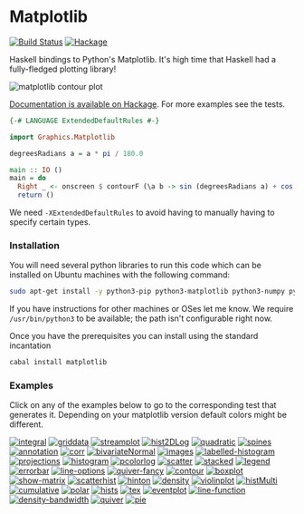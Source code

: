 # Matplotlib

[![Build Status](https://img.shields.io/circleci/project/github/abarbu/matplotlib-haskell.svg)](https://circleci.com/gh/abarbu/matplotlib-haskell)
[![Hackage](https://img.shields.io/hackage/v/matplotlib.svg)](https://hackage.haskell.org/package/matplotlib)

Haskell bindings to Python's Matplotlib. It's high time that Haskell had a
fully-fledged plotting library!

![matplotlib contour plot](https://github.com/abarbu/matplotlib-haskell/raw/master/imgs/contour.png)

[Documentation is available on Hackage](https://hackage.haskell.org/package/matplotlib). For
more examples see the tests.

```haskell
{-# LANGUAGE ExtendedDefaultRules #-}

import Graphics.Matplotlib

degreesRadians a = a * pi / 180.0

main :: IO ()
main = do
  Right _ <- onscreen $ contourF (\a b -> sin (degreesRadians a) + cos (degreesRadians b)) (-100) 100 (-200) 200 10
  return ()
```

We need `-XExtendedDefaultRules` to avoid having to manually having to specify certain types.

### Installation

You will need several python libraries to run this code which can be installed
on Ubuntu machines with the following command:

```bash
sudo apt-get install -y python3-pip python3-matplotlib python3-numpy python-mpltoolkits.basemap
```

If you have instructions for other machines or OSes let me know. We require
`/usr/bin/python3` to be available; the path isn't configurable right now.

Once you have the prerequisites you can install using the standard incantation

```bash
cabal install matplotlib
```

### Examples

Click on any of the examples below to go to the corresponding test that
generates it. Depending on your matplotlib version default colors might be
different.

[![integral][img_integral]][url_integral]
[![griddata][img_griddata]][url_griddata]
[![streamplot][img_streamplot]][url_streamplot]
[![hist2DLog][img_hist2DLog]][url_hist2DLog]
[![quadratic][img_quadratic]][url_quadratic]
[![spines][img_spines]][url_spines]
[![annotation][img_annotation]][url_annotation]
[![corr][img_corr]][url_corr]
[![bivariateNormal][img_bivariateNormal]][url_bivariateNormal]
[![images][img_images]][url_images]
[![labelled-histogram][img_labelled-histogram]][url_labelled-histogram]
[![projections][img_projections]][url_projections]
[![histogram][img_histogram]][url_histogram]
[![pcolorlog][img_pcolorlog]][url_pcolorlog]
[![scatter][img_scatter]][url_scatter]
[![stacked][img_stacked]][url_stacked]
[![legend][img_legend]][url_legend]
[![errorbar][img_errorbar]][url_errorbar]
[![line-options][img_line-options]][url_line-options]
[![quiver-fancy][img_quiver-fancy]][url_quiver-fancy]
[![contour][img_contour]][url_contour]
[![boxplot][img_boxplot]][url_boxplot]
[![show-matrix][img_show-matrix]][url_show-matrix]
[![scatterhist][img_scatterhist]][url_scatterhist]
[![hinton][img_hinton]][url_hinton]
[![density][img_density]][url_density]
[![violinplot][img_violinplot]][url_violinplot]
[![histMulti][img_histMulti]][url_histMulti]
[![cumulative][img_cumulative]][url_cumulative]
[![polar][img_polar]][url_polar]
[![hists][img_hists]][url_hists]
[![tex][img_tex]][url_tex]
[![eventplot][img_eventplot]][url_eventplot]
[![line-function][img_line-function]][url_line-function]
[![density-bandwidth][img_density-bandwidth]][url_density-bandwidth]
[![quiver][img_quiver]][url_quiver]
[![pie][img_pie]][url_pie]

[img_violinplot]: https://i.imgur.com/iBOfnuL.png "violinplot"
[url_violinplot]: https://github.com/abarbu/matplotlib-haskell/blob/master/test/Spec.hs#L301
[img_contour]: https://i.imgur.com/KoAIf9Z.png "contour"
[url_contour]: https://github.com/abarbu/matplotlib-haskell/blob/master/test/Spec.hs#L225
[img_tex]: https://i.imgur.com/bR8r579.png "tex"
[url_tex]: https://github.com/abarbu/matplotlib-haskell/blob/master/test/Spec.hs#L260
[img_scatterhist]: https://i.imgur.com/9ZIVotE.png "scatterhist"
[url_scatterhist]: https://github.com/abarbu/matplotlib-haskell/blob/master/test/Spec.hs#L308
[img_line-options]: https://i.imgur.com/Fahp7QA.png "line-options"
[url_line-options]: https://github.com/abarbu/matplotlib-haskell/blob/master/test/Spec.hs#L250
[img_griddata]: https://i.imgur.com/SH83pJK.png "griddata"
[url_griddata]: https://github.com/abarbu/matplotlib-haskell/blob/master/test/Spec.hs#L605
[img_pcolorlog]: https://i.imgur.com/ZLUoUqy.png "pcolorlog"
[url_pcolorlog]: https://github.com/abarbu/matplotlib-haskell/blob/master/test/Spec.hs#L498
[img_cumulative]: https://i.imgur.com/u5I8NYF.png "cumulative"
[url_cumulative]: https://github.com/abarbu/matplotlib-haskell/blob/master/test/Spec.hs#L218
[img_annotation]: https://i.imgur.com/9tdHiaT.png "annotation"
[url_annotation]: https://github.com/abarbu/matplotlib-haskell/blob/master/test/Spec.hs#L542
[img_hist2DLog]: https://i.imgur.com/2fL8oEX.png "hist2DLog"
[url_hist2DLog]: https://github.com/abarbu/matplotlib-haskell/blob/master/test/Spec.hs#L278
[img_density]: https://i.imgur.com/KS2OhbH.png "density"
[url_density]: https://github.com/abarbu/matplotlib-haskell/blob/master/test/Spec.hs#L242
[img_line-function]: https://i.imgur.com/zkpfQqW.png "line-function"
[url_line-function]: https://github.com/abarbu/matplotlib-haskell/blob/master/test/Spec.hs#L244
[img_boxplot]: https://i.imgur.com/KigvYSc.png "boxplot"
[url_boxplot]: https://github.com/abarbu/matplotlib-haskell/blob/master/test/Spec.hs#L295
[img_show-matrix]: https://i.imgur.com/ajY0A9l.png "show-matrix"
[url_show-matrix]: https://github.com/abarbu/matplotlib-haskell/blob/master/test/Spec.hs#L270
[img_hinton]: https://i.imgur.com/m9a4IwL.png "hinton"
[url_hinton]: https://github.com/abarbu/matplotlib-haskell/blob/master/test/Spec.hs#L383
[img_streamplot]: https://i.imgur.com/IfHLmkC.png "streamplot"
[url_streamplot]: https://github.com/abarbu/matplotlib-haskell/blob/master/test/Spec.hs#L585
[img_pie]: https://i.imgur.com/ljgWXf6.png "pie"
[url_pie]: https://github.com/abarbu/matplotlib-haskell/blob/master/test/Spec.hs#L519
[img_corr]: https://i.imgur.com/GnBpDJL.png "corr"
[url_corr]: https://github.com/abarbu/matplotlib-haskell/blob/master/test/Spec.hs#L255
[img_projections]: https://i.imgur.com/IlK7Oy3.png "projections"
[url_projections]: https://github.com/abarbu/matplotlib-haskell/blob/master/test/Spec.hs#L248
[img_stacked]: https://i.imgur.com/rWIyizX.png "stacked"
[url_stacked]: https://github.com/abarbu/matplotlib-haskell/blob/master/test/Spec.hs#L526
[img_density-bandwidth]: https://i.imgur.com/Qgjvrox.png "density-bandwidth"
[url_density-bandwidth]: https://github.com/abarbu/matplotlib-haskell/blob/master/test/Spec.hs#L239
[img_bivariateNormal]: https://i.imgur.com/fTSfEzo.png "bivariateNormal"
[url_bivariateNormal]: https://github.com/abarbu/matplotlib-haskell/blob/master/test/Spec.hs#L468
[img_histMulti]: https://i.imgur.com/FxEI3EI.png "histMulti"
[url_histMulti]: https://github.com/abarbu/matplotlib-haskell/blob/master/test/Spec.hs#L337
[img_quadratic]: https://i.imgur.com/E4AafPD.png "quadratic"
[url_quadratic]: https://github.com/abarbu/matplotlib-haskell/blob/master/test/Spec.hs#L246
[img_histogram]: https://i.imgur.com/X37Rmy4.png "histogram"
[url_histogram]: https://github.com/abarbu/matplotlib-haskell/blob/master/test/Spec.hs#L215
[img_polar]: https://i.imgur.com/4DAOrF1.png "polar"
[url_polar]: https://github.com/abarbu/matplotlib-haskell/blob/master/test/Spec.hs#L453
[img_quiver]: https://i.imgur.com/TcayDLc.png "quiver"
[url_quiver]: https://github.com/abarbu/matplotlib-haskell/blob/master/test/Spec.hs#L426
[img_quiver-fancy]: https://i.imgur.com/NsOFHhx.png "quiver-fancy"
[url_quiver-fancy]: https://github.com/abarbu/matplotlib-haskell/blob/master/test/Spec.hs#L437
[img_spines]: https://i.imgur.com/BryQOY9.png "spines"
[url_spines]: https://github.com/abarbu/matplotlib-haskell/blob/master/test/Spec.hs#L355
[img_errorbar]: https://i.imgur.com/gi0zEiz.png "errorbar"
[url_errorbar]: https://github.com/abarbu/matplotlib-haskell/blob/master/test/Spec.hs#L290
[img_legend]: https://i.imgur.com/X46KiUJ.png "legend"
[url_legend]: https://github.com/abarbu/matplotlib-haskell/blob/master/test/Spec.hs#L273
[img_integral]: https://i.imgur.com/PkepIKR.png "integral"
[url_integral]: https://github.com/abarbu/matplotlib-haskell/blob/master/test/Spec.hs#L399
[img_scatter]: https://i.imgur.com/dceKS4I.png "scatter"
[url_scatter]: https://github.com/abarbu/matplotlib-haskell/blob/master/test/Spec.hs#L220
[img_labelled-histogram]: https://i.imgur.com/lCVEpge.png "labelled-histogram"
[url_labelled-histogram]: https://github.com/abarbu/matplotlib-haskell/blob/master/test/Spec.hs#L227
[img_eventplot]: https://i.imgur.com/UMT1yku.png "eventplot"
[url_eventplot]: https://github.com/abarbu/matplotlib-haskell/blob/master/test/Spec.hs#L283
[img_hists]: https://i.imgur.com/KurE2Sr.png "hists"
[url_hists]: https://github.com/abarbu/matplotlib-haskell/blob/master/test/Spec.hs#L374
[img_images]: https://i.imgur.com/R1fhDXC.png "images"
[url_images]: https://github.com/abarbu/matplotlib-haskell/blob/master/test/Spec.hs#L485
